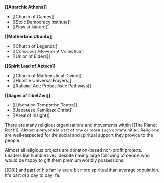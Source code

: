 **[[Anarchic Athens]]**
- [[Church of Games]] 
- [[Stoic Democracy Institute]]
- [[Flow of Nature]]

**[[Motherland Ubuntu]]**
- [[Church of Legends]] 
- [[Conscious Movement Collective]] 
- [[Union of Elders]]

**[[Spirit Land of Aztecs]]**
- [[Church of Mathematical Divine]] 
- [[Humble Universal Prayers]] 
- [[Rational Act: Probabilistic Pathways]]

**[[Sages of TibetZen]]**
- [[Liberation Temptation Tantra]]
- [[Japanese Kamikaze Christ]]
- [[Areal of Insight]]


There are many religious organisations and movements within [[The Planet Rock]]. Almost everyone is part of one or more such communities. Religions are well-respected for the social and spiritual support they provide to the people. 

Almost all religious projects are donation-based non-profit projects. Leaders live humble lives, despite having large following of people who would be happy to gift them premium worldly possessions. 

[[D8]] and part of his family are a bit more spiritual than average population. It's part of a day to day life. 
